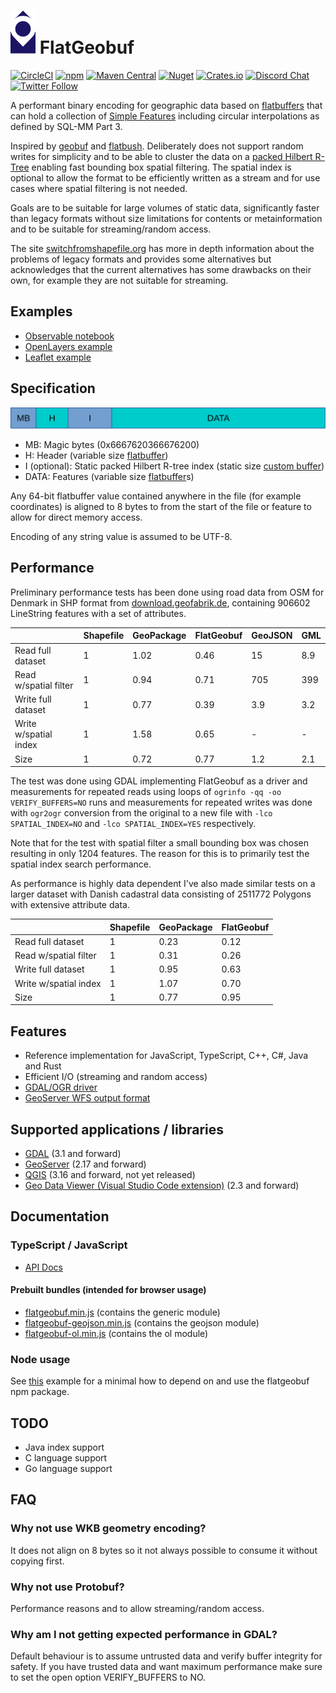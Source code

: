 # ![layout](logo.svg) FlatGeobuf

[![CircleCI](https://img.shields.io/circleci/build/github/bjornharrtell/flatgeobuf.svg)](https://circleci.com/gh/bjornharrtell/flatgeobuf)
[![npm](https://img.shields.io/npm/v/flatgeobuf.svg)](https://www.npmjs.com/package/flatgeobuf)
[![Maven Central](https://img.shields.io/maven-central/v/org.wololo/flatgeobuf.svg)](https://search.maven.org/artifact/org.wololo/flatgeobuf)
[![Nuget](https://img.shields.io/nuget/v/FlatGeobuf)](https://www.nuget.org/packages/FlatGeobuf/)
[![Crates.io](https://img.shields.io/crates/v/flatgeobuf.svg)](https://crates.io/crates/flatgeobuf)
[![Discord Chat](https://img.shields.io/discord/754359014917406730.svg)](https://discord.gg/GEHGxKx)
[![Twitter Follow](https://img.shields.io/twitter/follow/flatgeobuf.svg?style=social)](https://twitter.com/flatgeobuf)

A performant binary encoding for geographic data based on [flatbuffers](http://google.github.io/flatbuffers/) that can hold a collection of [Simple Features](https://en.wikipedia.org/wiki/Simple_Features) including circular interpolations as defined by SQL-MM Part 3.

Inspired by [geobuf](https://github.com/mapbox/geobuf) and [flatbush](https://github.com/mourner/flatbush). Deliberately does not support random writes for simplicity and to be able to cluster the data on a [packed Hilbert R-Tree](https://en.wikipedia.org/wiki/Hilbert_R-tree#Packed_Hilbert_R-trees) enabling fast bounding box spatial filtering. The spatial index is optional to allow the format to be efficiently written as a stream and for use cases where spatial filtering is not needed.

Goals are to be suitable for large volumes of static data, significantly faster than legacy formats without size limitations for contents or metainformation and to be suitable for streaming/random access.

The site [switchfromshapefile.org](http://switchfromshapefile.org) has more in depth information about the problems of legacy formats and provides some alternatives but acknowledges that the current alternatives has some drawbacks on their own, for example they are not suitable for streaming.

## Examples

* [Observable notebook](https://observablehq.com/@bjornharrtell/streaming-flatgeobuf)
* [OpenLayers example](https://bjornharrtell.github.io/flatgeobuf/examples/openlayers)
* [Leaflet example](https://bjornharrtell.github.io/flatgeobuf/examples/leaflet)

## Specification

![layout](doc/layout.svg "FlatGeobuf file layout")

* MB: Magic bytes (0x6667620366676200)
* H: Header (variable size [flatbuffer](https://github.com/bjornharrtell/flatgeobuf/blob/master/src/fbs/header.fbs))
* I (optional): Static packed Hilbert R-tree index (static size [custom buffer](https://github.com/bjornharrtell/flatgeobuf/blob/master/src/cpp/packedrtree.h))
* DATA: Features (variable size [flatbuffer](https://github.com/bjornharrtell/flatgeobuf/blob/master/src/fbs/feature.fbs)s)

Any 64-bit flatbuffer value contained anywhere in the file (for example coordinates) is aligned to 8 bytes to from the start of the file or feature to allow for direct memory access.

Encoding of any string value is assumed to be UTF-8.

## Performance

Preliminary performance tests has been done using road data from OSM for Denmark in SHP format from [download.geofabrik.de](https://download.geofabrik.de), containing 906602 LineString features with a set of attributes.

|                       | Shapefile | GeoPackage | FlatGeobuf | GeoJSON | GML |
|-----------------------|-----------|------------|------------|---------|-----|
| Read full dataset     | 1         | 1.02       | 0.46       | 15      | 8.9 |
| Read w/spatial filter | 1         | 0.94       | 0.71       | 705     | 399 |
| Write full dataset    | 1         | 0.77       | 0.39       | 3.9     | 3.2 |
| Write w/spatial index | 1         | 1.58       | 0.65       | -       | -   |
| Size                  | 1         | 0.72       | 0.77       | 1.2     | 2.1 |

The test was done using GDAL implementing FlatGeobuf as a driver and measurements for repeated reads using loops of `ogrinfo -qq -oo VERIFY_BUFFERS=NO` runs and measurements for repeated writes was done with `ogr2ogr` conversion from the original to a new file with `-lco SPATIAL_INDEX=NO` and `-lco SPATIAL_INDEX=YES` respectively.

Note that for the test with spatial filter a small bounding box was chosen resulting in only 1204 features. The reason for this is to primarily test the spatial index search performance.

As performance is highly data dependent I've also made similar tests on a larger dataset with Danish cadastral data consisting of 2511772 Polygons with extensive attribute data.

|                       | Shapefile | GeoPackage | FlatGeobuf | 
|-----------------------|-----------|------------|------------|
| Read full dataset     | 1         | 0.23       | 0.12       |
| Read w/spatial filter | 1         | 0.31       | 0.26       |
| Write full dataset    | 1         | 0.95       | 0.63       |
| Write w/spatial index | 1         | 1.07       | 0.70       |
| Size                  | 1         | 0.77       | 0.95       |

## Features

* Reference implementation for JavaScript, TypeScript, C++, C#, Java and Rust
* Efficient I/O (streaming and random access)
* [GDAL/OGR driver](https://gdal.org/drivers/vector/flatgeobuf.html)
* [GeoServer WFS output format](https://docs.geoserver.org/latest/en/user/community/flatgeobuf/index.html)

## Supported applications / libraries

* [GDAL](https://gdal.org) (3.1 and forward)
* [GeoServer](http://geoserver.org) (2.17 and forward)
* [QGIS](https://qgis.org) (3.16 and forward, not yet released)
* [Geo Data Viewer (Visual Studio Code extension)](https://marketplace.visualstudio.com/items?itemName=RandomFractalsInc.geo-data-viewer) (2.3 and forward)

## Documentation

### TypeScript / JavaScript

* [API Docs](http://unpkg.com/flatgeobuf/dist/doc/modules/_flatgeobuf_.html)

#### Prebuilt bundles (intended for browser usage)

* [flatgeobuf.min.js](https://unpkg.com/flatgeobuf/dist/flatgeobuf.min.js) (contains the generic module)
* [flatgeobuf-geojson.min.js](https://unpkg.com/flatgeobuf/dist/flatgeobuf-geojson.min.js) (contains the geojson module)
* [flatgeobuf-ol.min.js](https://unpkg.com/flatgeobuf/dist/flatgeobuf-ol.min.js) (contains the ol module)

### Node usage

See [this](examples/node) example for a minimal how to depend on and use the flatgeobuf npm package.

## TODO

* Java index support
* C language support
* Go language support

## FAQ

### Why not use WKB geometry encoding?

It does not align on 8 bytes so it not always possible to consume it without copying first.

### Why not use Protobuf?

Performance reasons and to allow streaming/random access.

### Why am I not getting expected performance in GDAL?

Default behaviour is to assume untrusted data and verify buffer integrity for safety. If you have trusted data and want maximum performance make sure to set the open option VERIFY_BUFFERS to NO.
